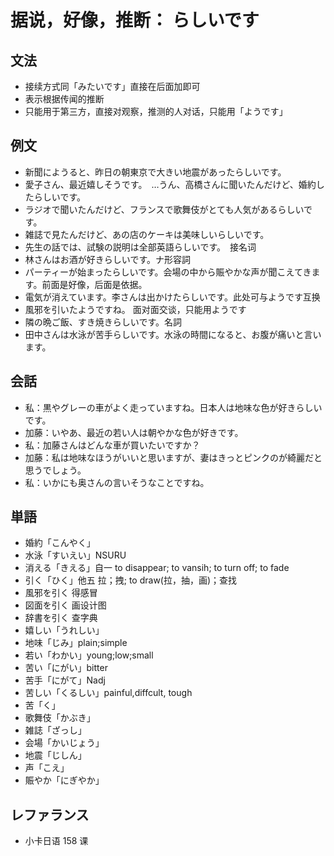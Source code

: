 # 据说，好像，推断： らしいです

## 文法

- 接续方式同「みたいです」直接在后面加即可
- 表示根据传闻的推断
- 只能用于第三方，直接对观察，推测的人对话，只能用「ようです」

## 例文

- 新聞にようると、昨日の朝東京で大きい地震があったらしいです。
- 愛子さん、最近嬉しそうです。　…うん、高橋さんに聞いたんだけど、婚約したらしいです。
- ラジオで聞いたんだけど、フランスで歌舞伎がとても人気があるらしいです。
- 雑誌で見たんだけど、あの店のケーキは美味しいらしいです。
- 先生の話では、試験の説明は全部英語らしいです。　接名词
- 林さんはお酒が好きらしいです。ナ形容詞
- パーティーが始まったらしいです。会場の中から賑やかな声が聞こえてきます。前面是好像，后面是依据。
- 電気が消えています。李さんは出かけたらしいです。此处可与ようです互换
- 風邪を引いたようですね。 面对面交谈，只能用ようです
- 隣の晩ご飯、すき焼きらしいです。名詞
- 田中さんは水泳が苦手らしいです。水泳の時間になると、お腹が痛いと言います。

## 会話

- 私：黒やグレーの車がよく走っていますね。日本人は地味な色が好きらしいです。
- 加藤：いやあ、最近の若い人は朝やかな色が好きです。
- 私：加藤さんはどんな車が買いたいですか？
- 加藤：私は地味なほうがいいと思いますが、妻はきっとピンクのが綺麗だと思うでしょう。
- 私：いかにも奥さんの言いそうなことですね。

## 単語

- 婚約「こんやく」
- 水泳「すいえい」NSURU
- 消える「きえる」自一 to disappear; to vansih; to turn off; to fade
- 引く「ひく」他五 拉；拽; to draw(拉，抽，画)；查找
- 風邪を引く 得感冒
- 図面を引く 画设计图
- 辞書を引く 查字典
- 嬉しい「うれしい」
- 地味「じみ」plain;simple
- 若い「わかい」young;low;small
- 苦い「にがい」bitter
- 苦手「にがて」Nadj
- 苦しい「くるしい」painful,diffcult, tough
- 苦「く」
- 歌舞伎「かぶき」
- 雑誌「ざっし」
- 会場「かいじょう」
- 地震「じしん」
- 声「こえ」
- 賑やか「にぎやか」

## レファランス

- 小卡日语 158 课
